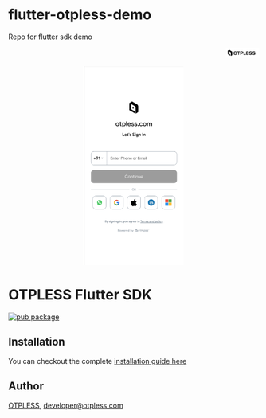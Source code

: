 # flutter-otpless-demo
Repo for flutter sdk demo


<p align="right">
  <img src="https://github.com/otpless-tech/Otpless-iOS-SDK/blob/main/otpless.svg" height="20"/>
</p>
<p align="center">
  <img src="https://github.com/otpless-tech/Otpless-iOS-SDK/blob/main/loginPage.png" height="400"/>
</p>

# OTPLESS Flutter SDK
[![pub package](https://img.shields.io/pub/v/otpless_flutter.svg)](https://pub.dartlang.org/packages/otpless_flutter)


## Installation

You can checkout the complete [installation guide here](https://otpless.com/platforms/flutter)

## Author

[OTPLESS](https://otpless.com), developer@otpless.com